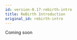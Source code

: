 ```yaml
---
id: version-0.17-rebirth-intro
title: ReBirth Introduction
original_id: rebirth-intro
---
```


Coming soon

